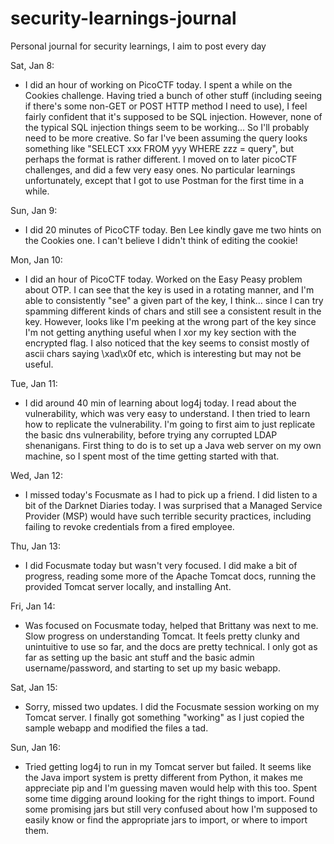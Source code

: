 # security-learnings-journal
Personal journal for security learnings, I aim to post every day

Sat, Jan 8:

- I did an hour of working on PicoCTF today. I spent a while on the Cookies challenge. Having tried a bunch of other stuff (including seeing if there's some non-GET or POST HTTP method I need to use), I feel fairly confident that it's supposed to be SQL injection. However, none of the typical SQL injection things seem to be working... So I'll probably need to be more creative. So far I've been assuming the query looks something like "SELECT xxx FROM yyy WHERE zzz = query", but perhaps the format is rather different. I moved on to later picoCTF challenges, and did a few very easy ones. No particular learnings unfortunately, except that I got to use Postman for the first time in a while.

Sun, Jan 9:

- I did 20 minutes of PicoCTF today. Ben Lee kindly gave me two hints on the Cookies one. I can't believe I didn't think of editing the cookie!

Mon, Jan 10:

- I did an hour of PicoCTF today. Worked on the Easy Peasy problem about OTP. I can see that the key is used in a rotating manner, and I'm able to consistently "see" a given part of the key, I think... since I can try spamming different kinds of chars and still see a consistent result in the key. However, looks like I'm peeking at the wrong part of the key since I'm not getting anything useful when I xor my key section with the encrypted flag. I also noticed that the key seems to consist mostly of ascii chars saying \xad\x0f etc, which is interesting but may not be useful.

Tue, Jan 11:

- I did around 40 min of learning about log4j today. I read about the vulnerability, which was very easy to understand. I then tried to learn how to replicate the vulnerability. I'm going to first aim to just replicate the basic dns vulnerability, before trying any corrupted LDAP shenanigans. First thing to do is to set up a Java web server on my own machine, so I spent most of the time getting started with that.

Wed, Jan 12:

- I missed today's Focusmate as I had to pick up a friend. I did listen to a bit of the Darknet Diaries today. I was surprised that a Managed Service Provider (MSP) would have such terrible security practices, including failing to revoke credentials from a fired employee.

Thu, Jan 13:

- I did Focusmate today but wasn't very focused. I did make a bit of progress, reading some more of the Apache Tomcat docs, running the provided Tomcat server locally, and installing Ant.

Fri, Jan 14:

- Was focused on Focusmate today, helped that Brittany was next to me. Slow progress on understanding Tomcat. It feels pretty clunky and unintuitive to use so far, and the docs are pretty technical. I only got as far as setting up the basic ant stuff and the basic admin username/password, and starting to set up my basic webapp.

Sat, Jan 15:

- Sorry, missed two updates. I did the Focusmate session working on my Tomcat server. I finally got something "working" as I just copied the sample webapp and modified the files a tad.

Sun, Jan 16:

- Tried getting log4j to run in my Tomcat server but failed. It seems like the Java import system is pretty different from Python, it makes me appreciate pip and I'm guessing maven would help with this too. Spent some time digging around looking for the right things to import. Found some promising jars but still very confused about how I'm supposed to easily know or find the appropriate jars to import, or where to import them.
